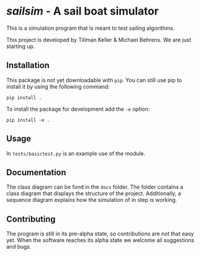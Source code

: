 # _sailsim_ - A sail boat simulator
This is a simulation program that is meant to test sailing algorithms.

This project is developed by Tillman Keller & Michael Behrens. We are just starting up.

## Installation
This package is not yet downloadable with `pip`. You can still use pip to install it by using the following command:

`pip install .`

To install the package for development add the `-e` option:

`pip install -e .`

## Usage
In `tests/basictest.py` is an example use of the module.

## Documentation
The class diagram can be fond in the `docs` folder. The folder contains a class diagram that displays the structure of the project. Additionally, a sequence diagram explains how the simulation of in step is working.

## Contributing
The program is still in its pre-alpha state, so contributions are not that easy yet. When the software reaches its alpha state we welcome all suggestions and bugs.

